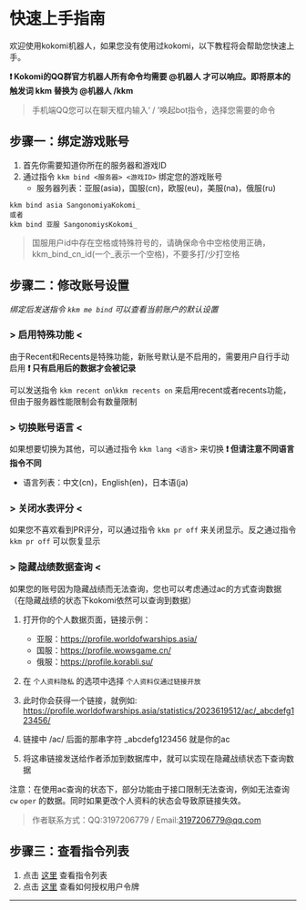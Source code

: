 # 快速上手指南

欢迎使用kokomi机器人，如果您没有使用过kokomi，以下教程将会帮助您快速上手。

**❗ Kokomi的QQ群官方机器人所有命令均需要 @机器人 才可以响应。即将原本的触发词 kkm  替换为 @机器人 /kkm**

> 手机端QQ您可以在聊天框内输入‘ / ’唤起bot指令，选择您需要的命令

## 步骤一：绑定游戏账号

1. 首先你需要知道你所在的服务器和游戏ID
2. 通过指令 `kkm bind <服务器> <游戏ID>` 绑定您的游戏账号
    - 服务器列表：亚服(asia)，国服(cn)，欧服(eu)，美服(na)，俄服(ru)

```
kkm bind asia SangonomiyaKokomi_ 
或者
kkm bind 亚服 SangonomiysKokomi_ 
```

> 国服用户id中存在空格或特殊符号的，请确保命令中空格使用正确，kkm_bind_cn_id(一个_表示一个空格)，不要多打/少打空格

## 步骤二：修改账号设置

*绑定后发送指令 `kkm me bind` 可以查看当前账户的默认设置*

### > 启用特殊功能 <
由于Recent和Recents是特殊功能，新账号默认是不启用的，需要用户自行手动启用  **❗ 只有启用后的数据才会被记录**

可以发送指令 `kkm recent on`\\`kkm recents on` 来启用recent或者recents功能，但由于服务器性能限制会有数量限制


### > 切换账号语言 <
如果想要切换为其他，可以通过指令 `kkm lang <语言>` 来切换  **❗ 但请注意不同语言指令不同**
- 语言列表：中文(cn)，English(en)，日本语(ja)

### > 关闭水表评分 <
如果您不喜欢看到PR评分，可以通过指令 `kkm pr off` 来关闭显示。反之通过指令 `kkm pr off` 可以恢复显示

### > 隐藏战绩数据查询 <

如果您的账号因为隐藏战绩而无法查询，您也可以考虑通过ac的方式查询数据（在隐藏战绩的状态下kokomi依然可以查询到数据）

1. 打开你的个人数据页面，链接示例：
    - 亚服：https://profile.worldofwarships.asia/
    - 国服：https://profile.wowsgame.cn/
    - 俄服：https://profile.korabli.su/

2. 在 `个人资料隐私` 的选项中选择 `个人资料仅通过链接开放`

3. 此时你会获得一个链接，就例如:
https://profile.worldofwarships.asia/statistics/2023619512/ac/_abcdefg123456/

4. 链接中 /ac/ 后面的那串字符 _abcdefg123456 就是你的ac

5. 将这串链接发送给作者添加到数据库中，就可以实现在隐藏战绩状态下查询数据

注意：在使用ac查询的状态下，部分功能由于接口限制无法查询，例如无法查询 `cw` `oper` 的数据。同时如果更改个人资料的状态会导致原链接失效。

> 作者联系方式：QQ:3197206779 / Email:3197206779@qq.com


## 步骤三：查看指令列表

1. 点击 [这里](https://github.com/SangonomiyaKoko/Kokomibot_docs/blob/main/docs/cn/commands_list.md) 查看指令列表
2. 点击 [这里](https://github.com/SangonomiyaKoko/Kokomibot_docs/blob/main/docs/cn/token.md) 查看如何授权用户令牌


---
